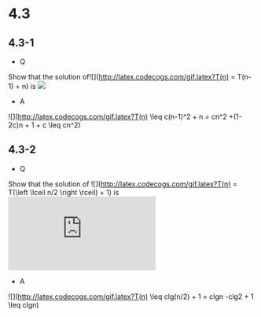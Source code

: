 # 4.3

## 4.3-1

*  Q

Show that the solution of![](http://latex.codecogs.com/gif.latex?T(n) = T(n-1) + n) is ![](http://latex.codecogs.com/gif.latex?O(n^2))

*  A

![](http://latex.codecogs.com/gif.latex?T(n) \leq c(n-1)^2 + n = cn^2 +(1-2c)n + 1 + c \leq cn^2)

## 4.3-2

*  Q

Show that the solution of ![](http://latex.codecogs.com/gif.latex?T(n) = T(\left \lceil n/2 \right \rceil) + 1) is ![](http://latex.codecogs.com/gif.latex?O(lgn))

*  A

![](http://latex.codecogs.com/gif.latex?T(n) \leq clg(n/2) + 1 = clgn -clg2 + 1 \leq clgn)
